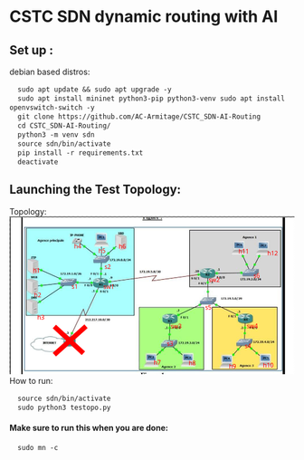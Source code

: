 # CSTC SDN dynamic routing with AI 

## Set up :
debian based distros: 
```
  sudo apt update && sudo apt upgrade -y
  sudo apt install mininet python3-pip python3-venv sudo apt install openvswitch-switch -y
  git clone https://github.com/AC-Armitage/CSTC_SDN-AI-Routing
  cd CSTC_SDN-AI-Routing/
  python3 -m venv sdn
  source sdn/bin/activate
  pip install -r requirements.txt
  deactivate
```
## Launching the Test Topology:
Topology:
!["Test toplogy"](images/test-topology.png)
How to run:
```
  source sdn/bin/activate
  sudo python3 testopo.py
```
#### Make sure to run this when you are done: 
```
  sudo mn -c 
```
